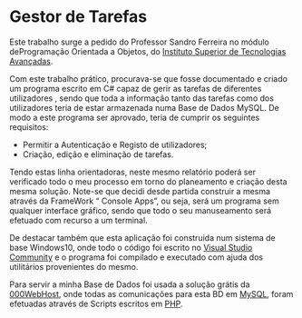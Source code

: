 # Gestor de Tarefas

Este trabalho surge a pedido do Professor Sandro Ferreira no módulo deProgramação Orientada a Objetos, do [Instituto Superior de Tecnologias Avançadas](http://www.istec.pt/).

Com este trabalho prático, procurava-se que fosse documentado e criado um programa escrito em C# capaz de gerir as tarefas de diferentes utilizadores , sendo que toda a informação tanto das tarefas como dos utilizadores teria de estar armazenada numa Base de Dados MySQL. De modo a este programa ser aprovado, teria de cumprir os seguintes requisitos:

- Permitir a Autenticação e Registo de utilizadores;
- Criação, edição e eliminação de tarefas.

Tendo estas linha orientadoras, neste mesmo relatório poderá ser verificado todo o meu processo em torno do planeamento e criação desta mesma solução. Note-se que decidi desde partida construir a mesma através da FrameWork “ Console Apps”, ou seja, será um programa sem qualquer interface gráfico, sendo que todo o seu manuseamento será efetuado com recurso a um terminal.

De destacar também que esta aplicação foi construida num sistema de base Windows10, onde todo o código foi escrito no [Visual Studio Community](https://visualstudio.microsoft.com/pt-br/vs/) e o programa foi compilado e executado com ajuda dos utilitários provenientes do mesmo.

Para servir a minha Base de Dados foi usada a solução grátis da [000WebHost](https://www.000webhost.com), onde todas as comunicações para esta BD em [MySQL](https://www.mysql.com), foram efetuadas através de Scripts escritos em [PHP](https://secure.php.net).
